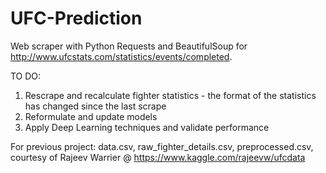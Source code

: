 # UFC-Prediction

Web scraper with Python Requests and BeautifulSoup for http://www.ufcstats.com/statistics/events/completed.   

TO DO:
1. Rescrape and recalculate fighter statistics - the format of the statistics has changed since the last scrape
2. Reformulate and update models
3. Apply Deep Learning techniques and validate performance








For previous project:
data.csv, 
raw_fighter_details.csv,
preprocessed.csv,
courtesy of Rajeev Warrier @ https://www.kaggle.com/rajeevw/ufcdata

